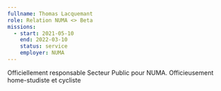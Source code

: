 ```yaml
---
fullname: Thomas Lacquemant
role: Relation NUMA <> Beta
missions:
  - start: 2021-05-10
    end: 2022-03-10
    status: service
    employer: NUMA
---
```


Officiellement responsable Secteur Public pour NUMA.
Officieusement home-studiste et cycliste 
